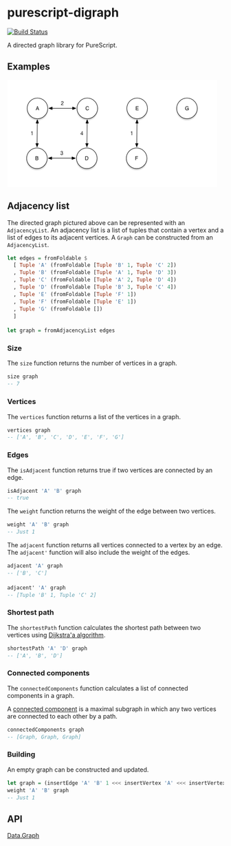# purescript-digraph

[![Build Status](https://travis-ci.org/nullobject/purescript-digraph.svg?branch=master)](https://travis-ci.org/nullobject/purescript-digraph)

A directed graph library for PureScript.

## Examples

![Graph](/images/graph.png)

## Adjacency list

The directed graph pictured above can be represented with an `AdjacencyList`.
An adjacency list is a list of tuples that contain a vertex and a list of edges
to its adjacent vertices. A `Graph` can be constructed from an `AdjacencyList`.

```haskell
let edges = fromFoldable $
  [ Tuple 'A' (fromFoldable [Tuple 'B' 1, Tuple 'C' 2])
  , Tuple 'B' (fromFoldable [Tuple 'A' 1, Tuple 'D' 3])
  , Tuple 'C' (fromFoldable [Tuple 'A' 2, Tuple 'D' 4])
  , Tuple 'D' (fromFoldable [Tuple 'B' 3, Tuple 'C' 4])
  , Tuple 'E' (fromFoldable [Tuple 'F' 1])
  , Tuple 'F' (fromFoldable [Tuple 'E' 1])
  , Tuple 'G' (fromFoldable [])
  ]

let graph = fromAdjacencyList edges
```

### Size

The `size` function returns the number of vertices in a graph.

```haskell
size graph
-- 7
```

### Vertices

The `vertices` function returns a list of the vertices in a graph.

```haskell
vertices graph
-- ['A', 'B', 'C', 'D', 'E', 'F', 'G']
```

### Edges

The `isAdjacent` function returns true if two vertices are connected by an edge.

```haskell
isAdjacent 'A' 'B' graph
-- true
```

The `weight` function returns the weight of the edge between two vertices.

```haskell
weight 'A' 'B' graph
-- Just 1
```

The `adjacent` function returns all vertices connected to a vertex by an edge.
The `adjacent'` function will also include the weight of the edges.

```haskell
adjacent 'A' graph
-- ['B', 'C']

adjacent' 'A' graph
-- [Tuple 'B' 1, Tuple 'C' 2]
```

### Shortest path

The `shortestPath` function calculates the shortest path between two vertices
using [Dijkstra'a
algorithm](https://en.wikipedia.org/wiki/Dijkstra's_algorithm).

```haskell
shortestPath 'A' 'D' graph
-- ['A', 'B', 'D']
```

### Connected components

The `connectedComponents` function calculates a list of connected components in a graph.

A [connected
component](https://en.wikipedia.org/wiki/Connected_component_(graph_theory)) is
a maximal subgraph in which any two vertices are connected to each other by a
path.

```haskell
connectedComponents graph
-- [Graph, Graph, Graph]
```

### Building

An empty graph can be constructed and updated.

```haskell
let graph = (insertEdge 'A' 'B' 1 <<< insertVertex 'A' <<< insertVertex 'B') empty
weight 'A' 'B' graph
-- Just 1
```

## API

[Data.Graph](https://pursuit.purescript.org/packages/purescript-digraph)
